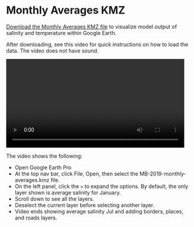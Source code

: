 # Monthly Averages KMZ 
<a href="https://renc.osn.xsede.org/ees210015-bucket01/KML/MB-2019-monthly-averages.kmz">Download the Monthly Averages KMZ file</a> to visualize model output of salinity and temperature within Google Earth.

After downloading, see this video for quick instructions on how to load the data.  The video does not have sound.

<video allow="fullscreen" frameBorder="0" style="width:50vw" controls controlsList="nodownload" ><source src="https://renc.osn.xsede.org/ees210015-bucket01/img/video/monthly_averages_in_gep.mp4" /></video>


The video shows the following:
- Open Google Earth Pro
- At the top nav bar, click File, Open, then select the MB-2019-monthly-averages.kmz file.
- On the left panel, click the `>` to expand the options.  By default, the only layer shown is average salinity for January.
- Scroll down to see all the layers.
- Deselect the current layer before selecting another layer.
- Video ends showing average salinity Jul and adding borders, places, and roads layers.
